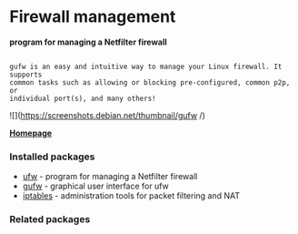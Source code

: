 # Firewall management

__program for managing a Netfilter firewall__

```

gufw is an easy and intuitive way to manage your Linux firewall. It supports
common tasks such as allowing or blocking pre-configured, common p2p, or
individual port(s), and many others!

```

![](https://screenshots.debian.net/thumbnail/gufw /)


 **[Homepage](https://launchpad.net/ufw)**

### Installed packages

* [ufw](https://packages.debian.org/jessie/ufw) - program for managing a Netfilter firewall
* [gufw](https://packages.debian.org/jessie/gufw) - graphical user interface for ufw
* [iptables](https://packages.debian.org/jessie/iptables) - administration tools for packet filtering and NAT

### Related packages

<sub>  </sub>
